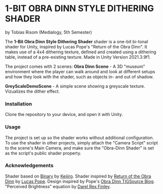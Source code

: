# 1-BIT OBRA DINN STYLE DITHERING SHADER
by Tobias Risom (Medialogy, 5th Semester)

The **1-Bit Obra Dinn Style Dithering Shader** shader is a one-bit bi-tonal shader for Unity, inspired by Lucas Pope's "Return of the Obra Dinn". It makes use of a 4x4 dithering texture, defined and created using a dithering table, instead of a pre-existing texture. 
Made in Unity Version 2021.3.9f1.

The project comes with 2 scenes:
**Obra Dinn Scene** - A 3D "museum" environment where the player can walk around and look at different setups and how they look with the shader, such as objects in- and out of shadow.

**GreyScaleDemoScene** - A simple scene showing a greyscale texture. Vizualizes the dither effect.

### Installation
Clone the repository to your device, and open it with Unity.

### Usage
The project is set up so the shader works without additional configuration.
To use the shader in other projects, simply attach the "Camera Script" script to the scene's Main Camera, and make sure the "Obra-Dinn Shader" is set as the script's public shader property.

### Acknowledgements
Shader based on [Binary](https://github.com/keijiro/KinoBinary) by [Keijiro](https://github.com/keijiro).
Shader inspired by [Return of the Obra Dinn](https://store.steampowered.com/app/653530/Return_of_the_Obra_Dinn/) by [Lucas Pope](https://dukope.com/).
Design inspired by Pope's [Obra Dinn TIGSource Blog](https://forums.tigsource.com/index.php?topic=40832.0).
"Perceived Brightness" equation by [Darel Rex Finley](https://alienryderflex.com/hsp.html).